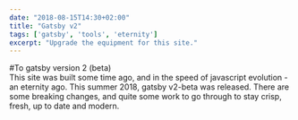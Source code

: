 ```yaml
---
date: "2018-08-15T14:30+02:00"
title: "Gatsby v2"
tags: ['gatsby', 'tools', 'eternity']
excerpt: "Upgrade the equipment for this site."
---
```


#To gatsby version 2 (beta)  
This site was built some time ago, and in the speed of javascript evolution - an eternity ago. This summer 2018, gatsby v2-beta was released. There are some breaking changes, and quite some work to go through to stay crisp, fresh, up to date and modern.
